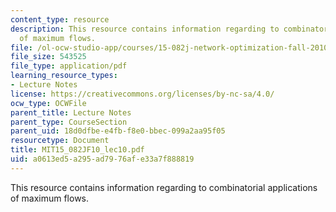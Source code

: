 ```yaml
---
content_type: resource
description: This resource contains information regarding to combinatorial applications
  of maximum flows.
file: /ol-ocw-studio-app/courses/15-082j-network-optimization-fall-2010/a0613ed5a295ad7976afe33a7f888819_MIT15_082JF10_lec10.pdf
file_size: 543525
file_type: application/pdf
learning_resource_types:
- Lecture Notes
license: https://creativecommons.org/licenses/by-nc-sa/4.0/
ocw_type: OCWFile
parent_title: Lecture Notes
parent_type: CourseSection
parent_uid: 18d0dfbe-e4fb-f8e0-bbec-099a2aa95f05
resourcetype: Document
title: MIT15_082JF10_lec10.pdf
uid: a0613ed5-a295-ad79-76af-e33a7f888819
---
```

This resource contains information regarding to combinatorial applications of maximum flows.